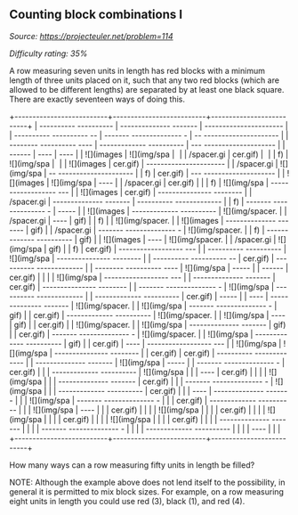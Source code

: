 Counting block combinations I
-----------------------------

*Source: https://projecteuler.net/problem=114*


*Difficulty rating: 35%*

A row measuring seven units in length has red blocks with a minimum
length of three units placed on it, such that any two red blocks (which
are allowed to be different lengths) are separated by at least one black
square. There are exactly seventeen ways of doing this.

+--------------------------+--------------------------+--------------------------+
|   ---------- ----------  |   -------------- ------- |   ---------------------- |
| ---------- ---------- -- | ------- -------------- - | -- --------------------- |
| -------- ---------- ---- | ------------- ---------- | --- -------------------- |
| ------                   | ----                     | ----                     |
|   ![](images             |   ![](img/spa         |   ![](img/spacer.gif) |
|   /spacer.gi             |   cer.gif)               |   ![](img/spacer.gif) |
|   f)                     |   ![](img/spa         |   ![](img/spacer.gif) |
|   ![](images             |   cer.gif)               |   ---------------------- |
|   /spacer.gi             |   ![](img/spa         | -- --------------------- |
|   f)                     |   cer.gif)               | --- -------------------- |
|   ![](images             |   ![](img/spa         | ----                     |
|   /spacer.gi             |   cer.gif)               |                          |
|   f)                     |   ![](img/spa         |   ------------------ --- |
|   ![](images             |   cer.gif)               | --------------- -------- |
|   /spacer.gi             |   -------------- ------- | ---------- ------------- |
|   f)                     | ------- -------------- - | -----                    |
|   ![](images             | ------------- ---------- |   ![](img/spacer.     |
|   /spacer.gi             | ----                     |   gif)                   |
|   f)                     |                          |   ![](img/spacer.     |
|   ![](images             |   -------------- ------- |   gif)                   |
|   /spacer.gi             | ------- -------------- - |   ![](img/spacer.     |
|   f)                     | ------------- ---------- |   gif)                   |
|   ![](images             | ----                     |   ![](img/spacer.     |
|   /spacer.gi             |   ![](img/spa         |   gif)                   |
|   f)                     |   cer.gif)               |   ------------------ --- |
|   ---------- ----------  |   ![](img/spa         | --------------- -------- |
| ---------- ---------- -- |   cer.gif)               | ---------- ------------- |
| -------- ---------- ---- |   ![](img/spa         | -----                    |
| ------                   |   cer.gif)               |                          |
|                          |   ![](img/spa         |   ------------------ --- |
|   -------------- ------- |   cer.gif)               | --------------- -------- |
| ------- -------------- - |   ![](img/spa         | ---------- ------------- |
| ------------- ---------- |   cer.gif)               | -----                    |
| ----                     |   -------------- ------- |   ![](img/spacer.     |
|   ![](img/spa         | ------- -------------- - |   gif)                   |
|   cer.gif)               | ------------- ---------- |   ![](img/spacer.     |
|   ![](img/spa         | ----                     |   gif)                   |
|   cer.gif)               |                          |   ![](img/spacer.     |
|   ![](img/spa         |   -------------- ------- |   gif)                   |
|   cer.gif)               | ------- -------------- - |   ![](img/spacer.     |
|   ![](img/spa         | ------------- ---------- |   gif)                   |
|   cer.gif)               | ----                     |   ------------------ --- |
|   ![](img/spa         |   ![](img/spa         | --------------- -------- |
|   cer.gif)               |   cer.gif)               | ---------- ------------- |
|   -------------- ------- |   ![](img/spa         | -----                    |
| ------- -------------- - |   cer.gif)               |                          |
| ------------- ---------- |   ![](img/spa         |                          |
| ----                     |   cer.gif)               |                          |
|                          |   ![](img/spa         |                          |
|   -------------- ------- |   cer.gif)               |                          |
| ------- -------------- - |   ![](img/spa         |                          |
| ------------- ---------- |   cer.gif)               |                          |
| ----                     |   -------------- ------- |                          |
|   ![](img/spa         | ------- -------------- - |                          |
|   cer.gif)               | ------------- ---------- |                          |
|   ![](img/spa         | ----                     |                          |
|   cer.gif)               |                          |                          |
|   ![](img/spa         |                          |                          |
|   cer.gif)               |                          |                          |
|   ![](img/spa         |                          |                          |
|   cer.gif)               |                          |                          |
|   ![](img/spa         |                          |                          |
|   cer.gif)               |                          |                          |
|   -------------- ------- |                          |                          |
| ------- -------------- - |                          |                          |
| ------------- ---------- |                          |                          |
| ----                     |                          |                          |
+--------------------------+--------------------------+--------------------------+

How many ways can a row measuring fifty units in length be filled?

NOTE: Although the example above does not lend itself to the
possibility, in general it is permitted to mix block sizes. For example,
on a row measuring eight units in length you could use red (3), black
(1), and red (4).
